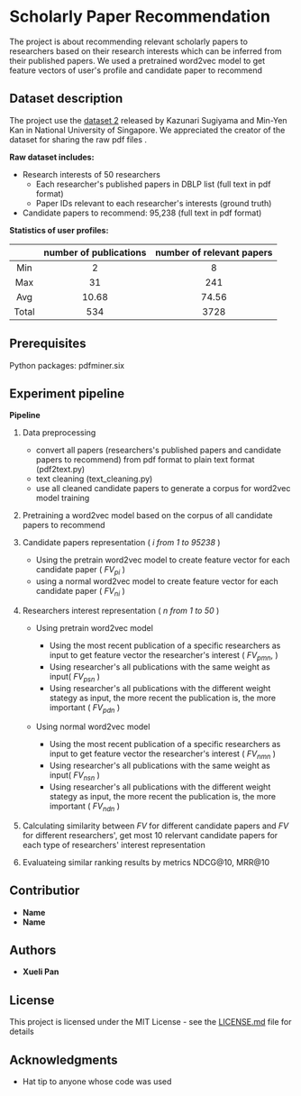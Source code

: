 # Scholarly Paper Recommendation

The project is about recommending relevant scholarly papers to researchers based on their research interests which can be inferred from their published papers. We used a pretrained word2vec model to get feature vectors of user's profile and candidate paper to recommend


## Dataset description
The project use the [dataset 2](https://scholarbank.nus.edu.sg/handle/10635/146027) released by Kazunari Sugiyama and Min-Yen Kan in National University of Singapore. We appreciated the creator of the dataset for sharing the raw pdf files .

**Raw dataset includes:**

* Research interests of 50 researchers
	* Each researcher's published papers in DBLP list (full text in pdf format)
	* Paper IDs relevant to each researcher's interests (ground truth)
* Candidate papers to recommend: 95,238 (full text in pdf format)
 
**Statistics of user profiles:**

|      |   number of publications  | number of relevant papers|
|:-------------: | :-------------: | :-------------: |
| Min            | 2               |8              |
| Max            | 31              |241            |
| Avg            | 10.68           |74.56          |
| Total          | 534	            |3728           |


	




## Prerequisites

Python packages: pdfminer.six

## Experiment pipeline

**Pipeline**

1. Data preprocessing
	* convert all papers (researchers's published papers and candidate papers to recommend) from pdf format to plain text format (pdf2text.py)
	* text cleaning (text_cleaning.py)
	* use all cleaned candidate papers to generate a corpus for word2vec model training
	
2. Pretraining a  word2vec model based on the corpus of all candidate papers to recommend

3. Candidate papers representation ( *i from 1 to 95238* )
	* Using the pretrain word2vec model to create feature vector for each candidate paper ( *FV<sub>pi</sub>* )
	* using a normal word2vec model to create feature vector for each candidate paper ( *FV<sub>ni</sub>* )
	
4. Researchers interest representation ( *n from 1 to 50* )
	* Using pretrain word2vec model
		* Using the most recent publication of a specific researchers as input to get feature vector the researcher's interest ( *FV<sub>pmn</sub>*, )
		* Using researcher's all publications with the same weight as input( *FV<sub>psn</sub>* )
		* Using researcher's all publications with the different weight stategy as input, the more recent the publication is, the more important ( *FV<sub>pdn</sub>* )
		
	* Using normal word2vec model
		* Using the most recent publication of a specific researchers as input to get feature vector the researcher's interest ( *FV<sub>nmn</sub>* )
		* Using researcher's all publications with the same weight as input( *FV<sub>nsn</sub>* )
		* Using researcher's all publications with the different weight stategy as input, the more recent the publication is, the more important ( *FV<sub>ndn</sub>* )
		
5. Calculating similarity between *FV* for different candidate papers and *FV* for different researchers', get most 10 relervant candidate papers for each type of researchers' interest representation

6. Evaluateing similar ranking results by metrics NDCG@10, MRR@10

## Contributior
* **Name**
* **Name**
## Authors

* **Xueli Pan** 

## License

This project is licensed under the MIT License - see the [LICENSE.md](LICENSE.md) file for details

## Acknowledgments

* Hat tip to anyone whose code was used

